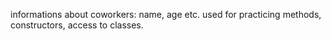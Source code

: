 informations about coworkers: name, age etc. used for practicing methods, constructors, access to classes.
